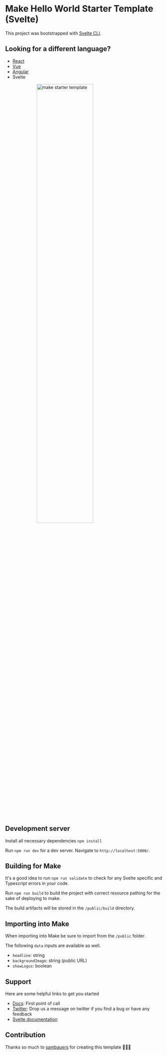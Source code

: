 # Make Hello World Starter Template (Svelte)

This project was bootstrapped with [Svelte CLI](https://svelte.dev).

## Looking for a different language?
- [React](https://github.com/makecm/make-hello-world-react-template)
- [Vue](https://github.com/makecm/hello-world-vue-template)
- [Angular](https://github.com/makecm/make-hello-world-angular-template)
- Svelte

<img src="https://raw.githubusercontent.com/sambauers/hello-world-svelte-template/main/make-hello-svelte-template.png" style="width: 60%; margin: 0 auto; display: block;" alt="make starter template" />

## Development server

Install all necessary dependencies `npm install`

Run `npm run dev` for a dev server. Navigate to `http://localhost:5000/`.

## Building for Make

It's a good idea to run `npm run validate` to check for any Svelte specific and Typescript errors in your code.

Run `npm run build` to build the project with correct resource pathing for the sake of deploying to make.

The build artifacts will be stored in the `/public/build` directory.

## Importing into Make

When importing into Make be sure to import from the `/public` folder.

The following `data` inputs are available as well.

- `headline`: string
- `backgroundImage`: string (public URL)
- `showLogos`: boolean

## Support

Here are some helpful links to get you started
- [Docs](https://docs.make.cm): First point of call
- [Twitter](https://twitter.com/home): Drop us a message on twitter if you find a bug or have any feedback
- [Svelte documentation](https://svelte.dev/docs)

## Contribution

Thanks so much to [sambauers](https://github.com/sambauers) for creating this template 👏👏👏
